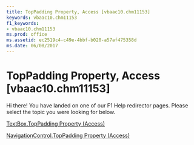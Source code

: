 ```yaml
---
title: TopPadding Property, Access [vbaac10.chm11153]
keywords: vbaac10.chm11153
f1_keywords:
- vbaac10.chm11153
ms.prod: office
ms.assetid: ec2519c4-c49e-4bbf-b020-a57af475358d
ms.date: 06/08/2017
---
```



# TopPadding Property, Access [vbaac10.chm11153]

Hi there! You have landed on one of our F1 Help redirector pages. Please select the topic you were looking for below.

[TextBox.TopPadding Property (Access)](http://msdn.microsoft.com/library/fd6420f1-c3d9-2374-7b3c-e1fa5dd8199a%28Office.15%29.aspx)

[NavigationControl.TopPadding Property (Access)](http://msdn.microsoft.com/library/56cae307-f23c-d2e1-5095-fe6b696a6d98%28Office.15%29.aspx)


